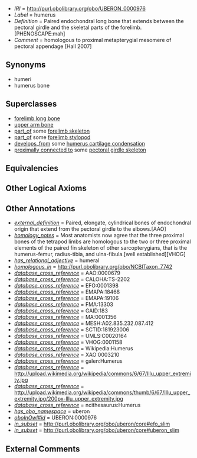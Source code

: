  * *IRI* = http://purl.obolibrary.org/obo/UBERON_0000976
 * *Label* = humerus
 * *Definition* = Paired endochondral long bone that extends between the pectoral girdle and the skeletal parts of the forelimb. [PHENOSCAPE:mah]
 * *Comment* = homologous to proximal metapterygial mesomere of pectoral appendage [Hall 2007]

## Synonyms

 * humeri
 * humerus bone

## Superclasses

 * [forelimb long bone](../../UBERON/07/UBERON_0003607.md)
 * [upper arm bone](../../UBERON/50/UBERON_0004250.md)
 * [part_of](../../BFO/50/BFO_0000050.md) some [forelimb skeleton](../../UBERON/40/UBERON_0001440.md)
 * [part_of](../../BFO/50/BFO_0000050.md) some [forelimb stylopod](../../UBERON/22/UBERON_0003822.md)
 * [develops_from](../../RO/02/RO_0002202.md) some [humerus cartilage condensation](../../UBERON/45/UBERON_0006245.md)
 * [proximally connected to](../../core#proximally/to/core#proximally_connected_to.md) some [pectoral girdle skeleton](../../UBERON/31/UBERON_0007831.md)

## Equivalencies


## Other Logical Axioms


## Other Annotations

 * *[external_definition](../../UBPROP/01/UBPROP_0000001.md)* = Paired, elongate, cylindrical bones of endochondral origin that extend from the pectoral girdle to the elbows.[AAO]
 * *[homology_notes](../../UBPROP/03/UBPROP_0000003.md)* = Most anatomists now agree that the three proximal bones of the tetrapod limbs are homologous to the two or three proximal elements of the paired fin skeleton of other sarcopterygians, that is the humerus-femur, radius-tibia, and ulna-fibula.[well established][VHOG]
 * *[has_relational_adjective](../../UBPROP/07/UBPROP_0000007.md)* = humeral
 * *[homologous_in](../../core#homologous/in/core#homologous_in.md)* = http://purl.obolibrary.org/obo/NCBITaxon_7742
 * *[database_cross_reference](../../ef/oboInOwl#hasDbXref.md)* = AAO:0000679
 * *[database_cross_reference](../../ef/oboInOwl#hasDbXref.md)* = CALOHA:TS-2202
 * *[database_cross_reference](../../ef/oboInOwl#hasDbXref.md)* = EFO:0001398
 * *[database_cross_reference](../../ef/oboInOwl#hasDbXref.md)* = EMAPA:18468
 * *[database_cross_reference](../../ef/oboInOwl#hasDbXref.md)* = EMAPA:19106
 * *[database_cross_reference](../../ef/oboInOwl#hasDbXref.md)* = FMA:13303
 * *[database_cross_reference](../../ef/oboInOwl#hasDbXref.md)* = GAID:183
 * *[database_cross_reference](../../ef/oboInOwl#hasDbXref.md)* = MA:0001356
 * *[database_cross_reference](../../ef/oboInOwl#hasDbXref.md)* = MESH:A02.835.232.087.412
 * *[database_cross_reference](../../ef/oboInOwl#hasDbXref.md)* = SCTID:181923006
 * *[database_cross_reference](../../ef/oboInOwl#hasDbXref.md)* = UMLS:C0020164
 * *[database_cross_reference](../../ef/oboInOwl#hasDbXref.md)* = VHOG:0001158
 * *[database_cross_reference](../../ef/oboInOwl#hasDbXref.md)* = Wikipedia:Humerus
 * *[database_cross_reference](../../ef/oboInOwl#hasDbXref.md)* = XAO:0003210
 * *[database_cross_reference](../../ef/oboInOwl#hasDbXref.md)* = galen:Humerus
 * *[database_cross_reference](../../ef/oboInOwl#hasDbXref.md)* = http://upload.wikimedia.org/wikipedia/commons/6/67/Illu_upper_extremity.jpg
 * *[database_cross_reference](../../ef/oboInOwl#hasDbXref.md)* = http://upload.wikimedia.org/wikipedia/commons/thumb/6/67/Illu_upper_extremity.jpg/200px-Illu_upper_extremity.jpg
 * *[database_cross_reference](../../ef/oboInOwl#hasDbXref.md)* = ncithesaurus:Humerus
 * *[has_obo_namespace](../../ce/oboInOwl#hasOBONamespace.md)* = uberon
 * *[oboInOwl#id](../../id/oboInOwl#id.md)* = UBERON:0000976
 * *[in_subset](../../et/oboInOwl#inSubset.md)* = http://purl.obolibrary.org/obo/uberon/core#efo_slim
 * *[in_subset](../../et/oboInOwl#inSubset.md)* = http://purl.obolibrary.org/obo/uberon/core#uberon_slim

## External Comments

